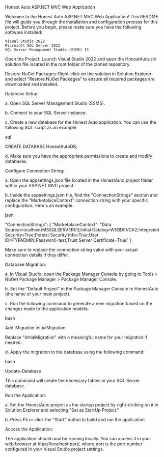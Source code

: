 

Honest Auto ASP.NET MVC Web Application

Welcome to the Honest Auto ASP.NET MVC Web Application! This README file will guide you through the installation and configuration process for this project. Before you begin, please make sure you have the following software installed:

    Visual Studio 2022
    Microsoft SQL Server 2022
    SQL Server Management Studio (SSMS) 19


Open the Project: Launch Visual Studio 2022 and open the HonestAuto.sln solution file located in the root folder of the cloned repository.

Restore NuGet Packages: Right-click on the solution in Solution Explorer and select "Restore NuGet Packages" to ensure all required packages are downloaded and installed.

Database Setup:

a. Open SQL Server Management Studio (SSMS).

b. Connect to your SQL Server instance.

c. Create a new database for the Honest Auto application. You can use the following SQL script as an example:

sql

CREATE DATABASE HonestAutoDB;

d. Make sure you have the appropriate permissions to create and modify databases.

Configure Connection String:

a. Open the appsettings.json file located in the HonestAuto project folder within your ASP.NET MVC project.

b. Inside the appsettings.json file, find the "ConnectionStrings" section and replace the "MarketplaceContext" connection string with your specific configuration. Here's an example:

json

"ConnectionStrings": {
    "MarketplaceContext": "Data Source=localhost\\MSSQLSERVER03;Initial Catalog=WEBDEVCA2;Integrated Security=True;Persist Security Info=True;User ID=FYPADMIN;Password=test;Trust Server Certificate=True"
}

Make sure to replace the connection string value with your actual connection details if they differ.

Database Migration:

a. In Visual Studio, open the Package Manager Console by going to Tools > NuGet Package Manager > Package Manager Console.

b. Set the "Default Project" in the Package Manager Console to HonestAuto (the name of your main project).

c. Run the following command to generate a new migration based on the changes made to the application models:

bash

Add-Migration InitialMigration

Replace "InitialMigration" with a meaningful name for your migration if needed.

d. Apply the migration to the database using the following command:

bash

Update-Database

This command will create the necessary tables in your SQL Server database.

Run the Application:

a. Set the HonestAuto project as the startup project by right-clicking on it in Solution Explorer and selecting "Set as StartUp Project."

b. Press F5 or click the "Start" button to build and run the application.

Access the Application:

The application should now be running locally. You can access it in your web browser at http://localhost:port/, where port is the port number configured in your Visual Studio project settings.
